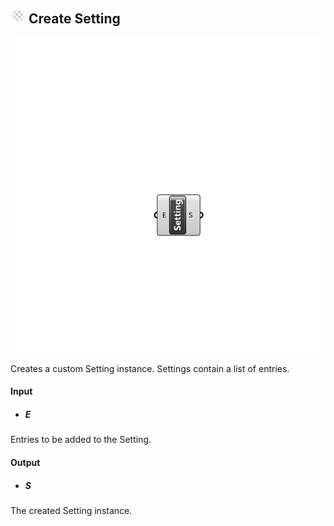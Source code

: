 ## ![](../../images/icons/Create_Setting.png) Create Setting

![](../../images/components/Create_Setting.png)

Creates a custom Setting instance. Settings contain a list of entries.

#### Input
* ##### E 
Entries to be added to the Setting.

#### Output
* ##### S
The created Setting instance.